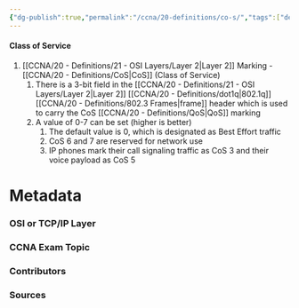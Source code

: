 ```yaml
---
{"dg-publish":true,"permalink":"/ccna/20-definitions/co-s/","tags":["defs_ccna"]}
---
```


#### Class of Service
1. [[CCNA/20 - Definitions/21 - OSI Layers/Layer 2\|Layer 2]] Marking - [[CCNA/20 - Definitions/CoS\|CoS]] (Class of Service)
	1. There is a 3-bit field in the [[CCNA/20 - Definitions/21 - OSI Layers/Layer 2\|Layer 2]] [[CCNA/20 - Definitions/dot1q\|802.1q]] [[CCNA/20 - Definitions/802.3 Frames\|frame]] header which is used to carry the CoS [[CCNA/20 - Definitions/QoS\|QoS]] marking
	2. A value of 0-7 can be set (higher is better)
		1. The default value is 0, which is designated as Best Effort traffic
		2. CoS 6 and 7 are reserved for network use
		3. IP phones mark their call signaling traffic as CoS 3 and their voice payload as CoS 5


# Metadata
### OSI or TCP/IP Layer

### CCNA Exam Topic

### Contributors

### Sources

